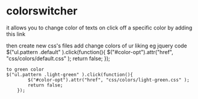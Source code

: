 # colorswitcher
it allows you to change color of texts on click  off a specific color by adding this link

<link href="css/colors/default.css" rel="stylesheet" id="color-opt">

then create new css's files add change colors of ur liking
 eg 
  jquery code
    $("ul.pattern .default" ).click(function(){
			$("#color-opt").attr("href", "css/colors/default.css" );
			return false;
		});
    
    to green color
    $("ul.pattern .light-green" ).click(function(){
			$("#color-opt").attr("href", "css/colors/light-green.css" );
			return false;
		});

